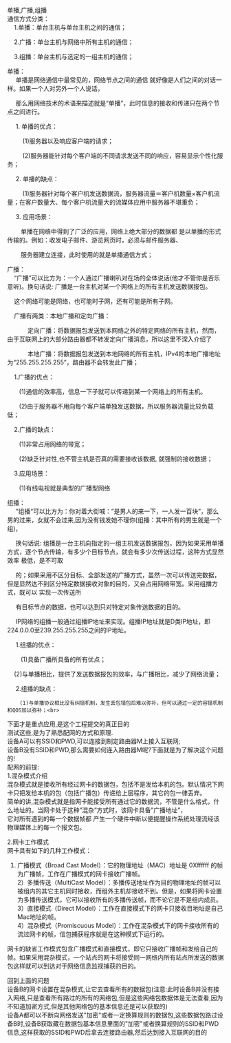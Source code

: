 单播,广播,组播<br>
通信方式分类：<br>
    1.单播：单台主机与单台主机之间的通信；<br>

    2.广播：单台主机与网络中所有主机的通信；<br>

    3.组播：单台主机与选定的一组主机的通信；<br>


单播：<br>
     单播是网络通信中最常见的，网络节点之间的通信 就好像是人们之间的对话一样。如果一个人对另外一个人说话，<br>

     那么用网络技术的术语来描述就是“单播”，此时信息的接收和传递只在两个节点之间进行。<br>

     1. 单播的优点：<br>

         (1)服务器以及响应客户端的请求；<br>

         (2)服务器能针对每个客户端的不同请求发送不同的响应，容易显示个性化服务；<br>

     2. 单播的缺点：<br>

         (1)服务器针对每个客户机发送数据流，服务器流量＝客户机数量×客户机流量；在客户数量大、每个客户机流量大的流媒体应用中服务器不堪重负；<br>

     3. 应用场景：<br>

        单播在网络中得到了广泛的应用，网络上绝大部分的数据都 是以单播的形式传输的。例如：收发电子邮件、游览网页时，必须与邮件服务器、<br>

        服务器建立连接，此时使用的就是单播通信方式；<br>


广播：<br>
    “广播”可以比方为：一个人通过广播喇叭对在场的全体说话(他才不管你是否乐意听)。换句话说: 广播是一台主机对某一个网络上的所有主机发送数据报包。<br>

    这个网络可能是网络，也可能时子网，还有可能是所有子网。<br>

    广播有两类：本地广播和定向广播：<br>

            定向广播：将数据报包发送到本网络之外的特定网络的所有主机，然而，由于互联网上的大部分路由器都不转发定向广播消息，所以这里不深入介绍了<br>

            本地广播：将数据报包发送到本地网络的所有主机，IPv4的本地广播地址为“255.255.255.255”，路由器不会转发此广播；<br>

    1.广播的优点：<br>

       (1)通信的效率高，信息一下子就可以传递到某一个网络上的所有主机。<br>

       (2)由于服务器不用向每个客户端单独发送数据，所以服务器流量比较负载低；<br>

    2.广播的缺点：<br>

       (1)非常占用网络的带宽；<br>

       (2)缺乏针对性,也不管主机是否真的需要接收该数据, 就强制的接收数据；<br>

    3.应用场景：<br>

       (1)有线电视就是典型的广播型网络<br>


组播：<br>
     ”组播“可以比方为：你对着大街喊：”是男人的来一下，一人发一百块”，那么男的过来，女就不会过来,因为没有钱发她不理你(组播：其中所有的男生就是一个组)，<br>

     换句话说: 组播是一台主机向指定的一组主机发送数据报包，因为如果采用单播方式，逐个节点传输，有多少个目标节点，就会有多少次传送过程，这种方式显然效率 极低，是不可取  <br>

     的；如果采用不区分目标、全部发送的广播方式，虽然一次可以传送完数据，但是显然达不到区分特定数据接收对象的目的，又会占用网络带宽。采用组播方式，既可以 实现一次传送所<br>

     有目标节点的数据，也可以达到只对特定对象传送数据的目的。<br>

     IP网络的组播一般通过组播IP地址来实现。组播IP地址就是D类IP地址，即224.0.0.0至239.255.255.255之间的IP地址。<br>

     1.组播的优点：<br>

        (1)具备广播所具备的所有优点；<br>

    	(2)与单播相比，提供了发送数据报包的效率，与广播相比，减少了网络流量；<br>

     2.组播的缺点：<br>

        (1)与单播协议相比没有纠错机制，发生丢包错包后难以弥补，但可以通过一定的容错机制和QOS加以弥补；<br>
下面才是重点应用,是这个工程提交的真正目的<br>
测试这些,是为了熟悉配网的方式和原理.<br>
设备A可以有SSID和PWD,可以连接到制定路由器M上接入互联网;<br>
设备B没有SSID和PWD,那么需要如何连入路由器M呢?下面就是为了解决这个问题的!<br>
配网的前提:<br>
1.混杂模式介绍<br>
混杂模式就是接收所有经过网卡的数据包，包括不是发给本机的包。默认情况下网卡只把发给本机的包（包括广播包）传递给上层程序，其它的包一律丢弃。<br>
简单的讲,混杂模式就是指网卡能接受所有通过它的数据流，不管是什么格式，什么地址的。当网卡处于这种”混杂”方式时，该网卡具备”广播地址”，<br>
它对所有遇到的每一个数据帧都 产生一个硬件中断以便提醒操作系统处理流经该物理媒体上的每一个报文包。<br>

2.网卡工作模式<br>
网卡具有如下的几种工作模式： <br>
1) 广播模式（Broad Cast Model）：它的物理地址（MAC）地址是 0Xffffff 的帧为广播帧，工作在广播模式的网卡接收广播帧。 <br>
2）多播传送（MultiCast Model）：多播传送地址作为目的物理地址的帧可以被组内的其它主机同时接收，而组外主机却接收不到。但是，如果将网卡设置为多播传送模式，它可以接收所有的多播传送帧，而不论它是不是组内成员。<br> 
3）直接模式（Direct Model）：工作在直接模式下的网卡只接收目地址是自己 Mac地址的帧。 <br>
4）混杂模式（Promiscuous Model）：工作在混杂模式下的网卡接收所有的流过网卡的帧，信包捕获程序就是在这种模式下运行的。<br>

网卡的缺省工作模式包含广播模式和直接模式，即它只接收广播帧和发给自己的帧。如果采用混杂模式，一个站点的网卡将接受同一网络内所有站点所发送的数据包这样就可以到达对于网络信息监视捕获的目的。<br>

回到上面的问题<br>
设备B的网卡设置在混杂模式,让它去查看所有的数据包(注意:此时设备B并没有接入网络,只是查看所有路过的所有的网络包,但是这些网络包数据体是无法查看,因为不知道加密方式,但是其他网络包的基本信息还是可以获取的)<br>
设备A都可以不断向网络发送"加密"或者一定换算规则的数据包,这些数据包路过设备B时,设备B获取藏在数据包基本信息里面的"加密"或者换算规则的SSID和PWD信息,这样获取的SSID和PWD后拿去连接路由器,然后达到接入互联网的目的<br>






